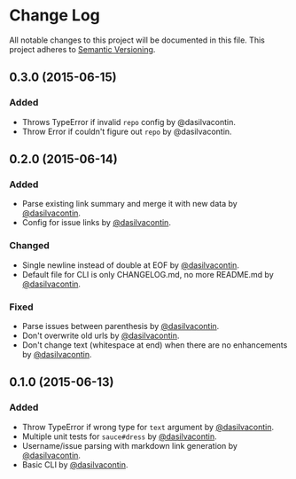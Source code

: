 # Change Log

All notable changes to this project will be documented in this file.
This project adheres to [Semantic Versioning](http://semver.org/).

## 0.3.0 (2015-06-15)

### Added

- Throws TypeError if invalid `repo` config by @dasilvacontin.
- Throw Error if couldn't figure out `repo` by @dasilvacontin.

## 0.2.0 (2015-06-14)

### Added

- Parse existing link summary and merge it with new data by [@dasilvacontin].
- Config for issue links by [@dasilvacontin].

### Changed

- Single newline instead of double at EOF by [@dasilvacontin].
- Default file for CLI is only CHANGELOG.md, no more README.md by [@dasilvacontin].

### Fixed

- Parse issues between parenthesis by [@dasilvacontin].
- Don't overwrite old urls by [@dasilvacontin].
- Don't change text (whitespace at end) when there are no enhancements by [@dasilvacontin].

## 0.1.0 (2015-06-13)

### Added

- Throw TypeError if wrong type for `text` argument by [@dasilvacontin].
- Multiple unit tests for `sauce#dress` by [@dasilvacontin].
- Username/issue parsing with markdown link generation by [@dasilvacontin].
- Basic CLI by [@dasilvacontin].

[@dasilvacontin]: https://github.com/dasilvacontin
